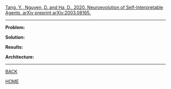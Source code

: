 [Tang, Y., Nguyen, D. and Ha, D., 2020. Neuroevolution of Self-Interpretable Agents. arXiv preprint arXiv:2003.08165.](https://arxiv.org/pdf/2003.08165.pdf)

---

**Problem:**

**Solution:**

**Results:**

**Architecture:**

---

[BACK](../index.md)

[HOME](../../../index.md)